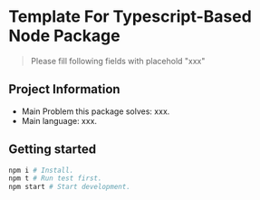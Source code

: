 # Template For Typescript-Based Node Package

> Please fill following fields with placehold "xxx"

## Project Information
- Main Problem this package solves: xxx.
- Main language: xxx.

## Getting started

```bash
npm i # Install.
npm t # Run test first.
npm start # Start development.
``` 
